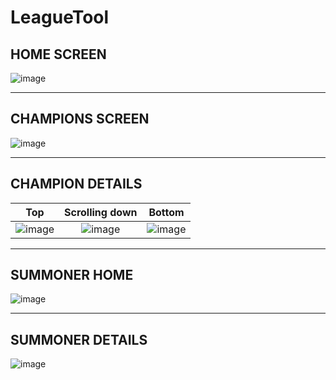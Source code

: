 # LeagueTool

## HOME SCREEN
![image](https://user-images.githubusercontent.com/26115749/190900785-df542c01-dfe8-469e-a932-a7bc2ea11528.png)

***
## CHAMPIONS SCREEN
![image](https://user-images.githubusercontent.com/26115749/190900801-152e71c2-dee7-4c2f-99cf-e3a5b3ac7189.png)

***
## CHAMPION DETAILS
Top             |  Scrolling down | Bottom
:-------------------------:|:-------------------------:|:-------------------------:
![image](https://user-images.githubusercontent.com/26115749/190902069-5116ac34-5a27-4c65-8af9-159f5f1d50a9.png)  |  ![image](https://user-images.githubusercontent.com/26115749/190902109-e75b8019-407d-4dfd-a182-1863e2002b48.png) | ![image](https://user-images.githubusercontent.com/26115749/190902093-b12ee723-71f4-47f8-8722-f0bb18a5f88e.png)

***
## SUMMONER HOME
![image](https://user-images.githubusercontent.com/26115749/190902144-e83a886b-212f-457c-a358-bec113917414.png)

***
## SUMMONER DETAILS
![image](https://user-images.githubusercontent.com/26115749/190902349-5340908d-0165-4a4a-986f-12dbae2a26bb.png)
